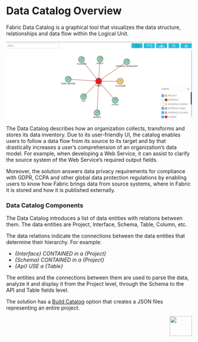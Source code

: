 # Data Catalog Overview

Fabric Data Catalog is a graphical tool that visualizes the data structure, relationships and data flow within the Logical Unit. 

![image](images/33_01_tree.PNG)

The Data Catalog describes how an organization collects, transforms and stores its data inventory. Due to its user-friendly UI, the catalog enables users to follow a data flow from its source to its target and by that drastically increases a user’s comprehension of an organization’s data model. For example, when developing a Web Service, it can assist to clarify the source system of the Web Service’s required output fields.

Moreover, the solution answers data privacy requirements for compliance with GDPR, CCPA and other global data protection regulations by enabling users to know how Fabric brings data from source systems, where in Fabric it is stored and how it is published externally.

### Data Catalog Components

The Data Catalog introduces a list of data entities with relations between them. The data entities are Project, Interface, Schema, Table, Column, etc. 

The data relations indicate the connections between the data entities that determine their hierarchy. For example:

* *{Interface} CONTAINED in a {Project}*
* *{Schema} CONTAINED in a {Project}*
* *{Api} USE a {Table}*

The entities and the connections between them are used to parse the data, analyze it and display it from the Project level, through the Schema to the API and Table fields level. 

The solution has a [Build Catalog](03_build_catalog_from_Fabric_Studio.md) option that creates a JSON files representing an entire project.

[<img align="right" width="60" height="54" src="/articles/images/Next.png">](02_data_catalog_user_interface.md)

